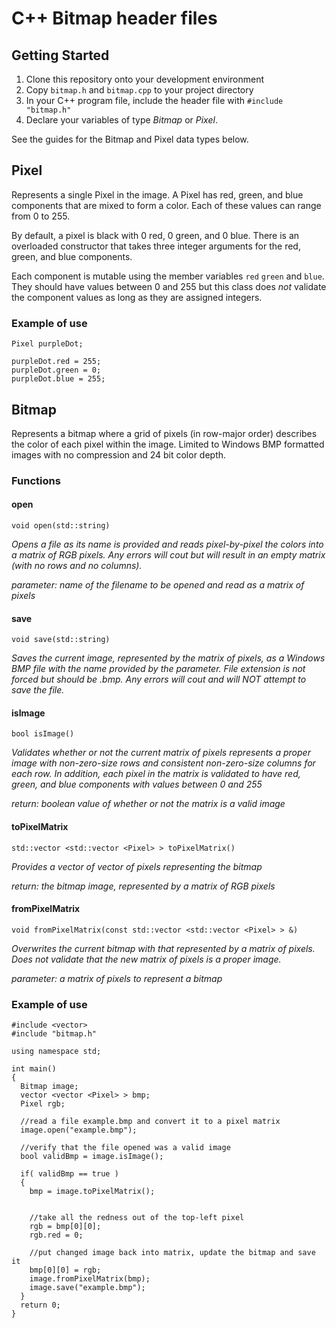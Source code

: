 # C++ Bitmap header files

## Getting Started

1. Clone this repository onto your development environment
2. Copy `bitmap.h` and `bitmap.cpp` to your project directory
3. In your C++ program file, include the header file with 
`#include "bitmap.h"`
4. Declare your variables of type *Bitmap* or *Pixel*.

See the guides for the Bitmap and Pixel data types below.

## Pixel

Represents a single Pixel in the image. A Pixel has red, green, and blue
components that are mixed to form a color. Each of these values can range
from 0 to 255.

By default, a pixel is black with 0 red, 0 green, and 0 blue. There is an 
overloaded constructor that takes three integer arguments for the red, green,
and blue components.

Each component is mutable using the member variables `red` `green` and `blue`.
They should have values between 0 and 255 but this class does *not* validate
the component values as long as they are assigned integers.

### Example of use

```
Pixel purpleDot;

purpleDot.red = 255;
purpleDot.green = 0;
purpleDot.blue = 255;
```

## Bitmap

Represents a bitmap where a grid of pixels (in row-major order)
describes the color of each pixel within the image. Limited to Windows BMP
formatted images with no compression and 24 bit color depth.

### Functions

#### open

`void open(std::string)`

*Opens a file as its name is provided and reads pixel-by-pixel the colors
into a matrix of RGB pixels. Any errors will cout but will result in an
empty matrix (with no rows and no columns).*

*parameter: name of the filename to be opened and read as a matrix of pixels*

#### save

`void save(std::string)`

*Saves the current image, represented by the matrix of pixels, as a
Windows BMP file with the name provided by the parameter. File extension
is not forced but should be .bmp. Any errors will cout and will NOT 
attempt to save the file.*

#### isImage

`bool isImage()`

*Validates whether or not the current matrix of pixels represents a
proper image with non-zero-size rows and consistent non-zero-size
columns for each row. In addition, each pixel in the matrix is validated
to have red, green, and blue components with values between 0 and 255*

*return: boolean value of whether or not the matrix is a valid image*

#### toPixelMatrix

`std::vector <std::vector <Pixel> > toPixelMatrix()`

*Provides a vector of vector of pixels representing the bitmap*

*return: the bitmap image, represented by a matrix of RGB pixels*

#### fromPixelMatrix

`void fromPixelMatrix(const std::vector <std::vector <Pixel> > &)`

*Overwrites the current bitmap with that represented by a matrix of
pixels. Does not validate that the new matrix of pixels is a proper
image.*

*parameter: a matrix of pixels to represent a bitmap*


### Example of use

```
#include <vector>
#include "bitmap.h"

using namespace std;

int main()
{
  Bitmap image;
  vector <vector <Pixel> > bmp;
  Pixel rgb;

  //read a file example.bmp and convert it to a pixel matrix
  image.open("example.bmp");

  //verify that the file opened was a valid image
  bool validBmp = image.isImage();

  if( validBmp == true )
  {
    bmp = image.toPixelMatrix();
  

    //take all the redness out of the top-left pixel
    rgb = bmp[0][0];
    rgb.red = 0; 

    //put changed image back into matrix, update the bitmap and save it
    bmp[0][0] = rgb;
    image.fromPixelMatrix(bmp);
    image.save("example.bmp");
  }
  return 0;
}
```

    

